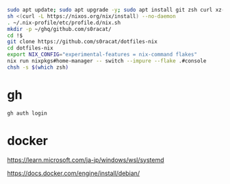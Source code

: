 ```bash
sudo apt update; sudo apt upgrade -y; sudo apt install git zsh curl xz-utils wget -y
sh <(curl -L https://nixos.org/nix/install) --no-daemon
. ~/.nix-profile/etc/profile.d/nix.sh
mkdir -p ~/ghq/github.com/s0racat/
cd !$
git clone https://github.com/s0racat/dotfiles-nix
cd dotfiles-nix
export NIX_CONFIG="experimental-features = nix-command flakes"
nix run nixpkgs#home-manager -- switch --impure --flake .#console
chsh -s $(which zsh)
```

# gh 

```bash
gh auth login
```

# docker

https://learn.microsoft.com/ja-jp/windows/wsl/systemd

https://docs.docker.com/engine/install/debian/
